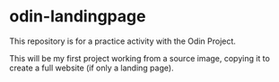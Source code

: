 # odin-landingpage

This repository is for a practice activity with the Odin Project.

This will be my first project working from a source image, copying it to create a full website (if only a landing page).